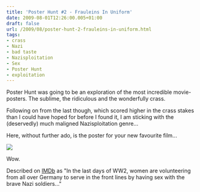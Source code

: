 ```yaml
---
title: 'Poster Hunt #2 - Frauleins In Uniform'
date: 2009-08-01T12:26:00.005+01:00
draft: false
url: /2009/08/poster-hunt-2-frauleins-in-uniform.html
tags: 
- crass
- Nazi
- bad taste
- Nazisploitation
- Sex
- Poster Hunt
- exploitation
---
```


Poster Hunt was going to be an exploration of the most incredible movie-posters. The sublime, the ridiculous and the wonderfully crass.  
  
Following on from the last though, which scored higher in the crass stakes than I could have hoped for before I found it, I am sticking with the (deservedly) much maligned Nazisploitation genre...  
  
Here, without further ado, is the poster for your new favourite film...  
  
[![](https://blogger.googleusercontent.com/img/b/R29vZ2xl/AVvXsEgvZKglw4vm_QR77QWmcdKbYGH1gT2Cp6SmCsDF-Drmb87tSk5K4uN2GgikCeTU_2b2Hh9snx-aAAXVmjRB50CKYXpwTsZ0AFy9Y2TBTbgZ8uAP_8bizcyeRxEForwedH2MRsWjkAz88O0/s400/POSTER%20-%20FRAULEINS%20IN%20UNIFORM%20(EINE%20ARMEE%20GRETCHEN)-1.JPG)](http://picasaweb.google.com/lh/photo/bhxJGwKzrWMK5A7TTRHTMg?authkey=Gv1sRgCLOUlsuAhc7uIA&feat=embedwebsite)  
  
Wow.  
  
Described on [IMDb](http://www.imdb.com/title/tt0071161/) as "In the last days of WW2, women are volunteering from all over Germany to serve in the front lines by having sex with the brave Nazi soldiers..."